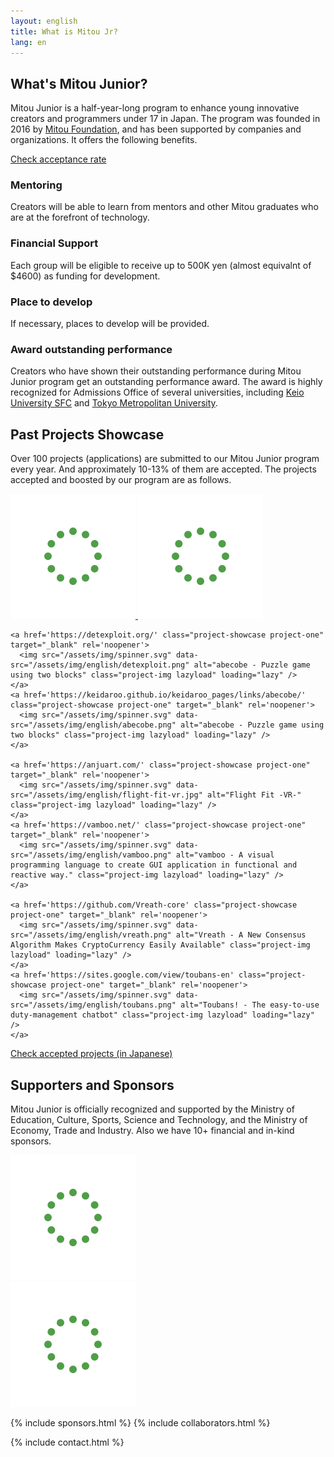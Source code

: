```yaml
---
layout: english
title: What is Mitou Jr?
lang: en
---
```


<div class="post">
  <h2>What's Mitou Junior?</h2>
  <p>Mitou Junior is a half-year-long program to enhance young innovative creators and programmers under 17 in Japan. The program was founded in 2016 by <a href="https://www.mitou.org/">Mitou Foundation</a>, and has been supported by companies and organizations. It offers the following benefits.</p>

  <a href="/english/stats" class="button">Check acceptance rate</a>

  <h3> <i class="fad fa-hands-helping green"></i> Mentoring</h3>
  <p>Creators will be able to learn from mentors and other Mitou graduates who are at the forefront of technology.</p>

  <h3> <i class="fad fa-usd-circle green"></i> Financial Support</h3>
  <p>Each group will be eligible to receive up to 500K yen  (almost equivalnt of $4600)  as funding for development.</p>

  <h3> <i class="fad fa-tools green"></i> Place to develop</h3>
  <p>If necessary, places to develop will be provided.</p>

  <h3> <i class="fad fa-award green"></i> Award outstanding performance</h3>
  <p>Creators who have shown their outstanding performance during Mitou Junior program get an outstanding performance award. The award is highly recognized for Admissions Office of several universities, including <a href='https://www.sfc.keio.ac.jp/en/' target='_blank' rel='noopener'>Keio University SFC</a> and <a href='https://www.tmu.ac.jp/english/index.html' target='_blank' rel='noopener'>Tokyo Metropolitan University</a>.</p>

  <h2>Past Projects Showcase</h2>
  <p>Over 100 projects (applications) are submitted to our Mitou Junior program every year. And approximately 10-13% of them are accepted. The projects accepted and boosted by our program are as follows.</p>

  <div class="project-showcase-list">
    <a href='https://visi.dev/' class="project-showcase project-one" target="_blank" rel='noopener'>
      <img src="/assets/img/spinner.svg" data-src="/assets/img/english/visible.png" alt="Visible - Web Accessibility Validate & Fix" class="project-img lazyload" loading="lazy" />
    </a>
    <a href='https://twitter.com/38912Pataro/status/1337322097454981120' class="project-showcase project-one" target="_blank" rel='noopener'>
      <img src="/assets/img/spinner.svg" data-src="/assets/img/english/spaghetian.jpg" alt="Spaghetian - 4-bit CPU of Electromagnet" class="project-img lazyload" loading="lazy" />
    </a>

    <a href='https://detexploit.org/' class="project-showcase project-one" target="_blank" rel='noopener'>
      <img src="/assets/img/spinner.svg" data-src="/assets/img/english/detexploit.png" alt="abecobe - Puzzle game using two blocks" class="project-img lazyload" loading="lazy" />
    </a>
    <a href='https://keidaroo.github.io/keidaroo_pages/links/abecobe/' class="project-showcase project-one" target="_blank" rel='noopener'>
      <img src="/assets/img/spinner.svg" data-src="/assets/img/english/abecobe.png" alt="abecobe - Puzzle game using two blocks" class="project-img lazyload" loading="lazy" />
    </a>

    <a href='https://anjuart.com/' class="project-showcase project-one" target="_blank" rel='noopener'>
      <img src="/assets/img/spinner.svg" data-src="/assets/img/english/flight-fit-vr.jpg" alt="Flight Fit -VR-" class="project-img lazyload" loading="lazy" />
    </a>
    <a href='https://vamboo.net/' class="project-showcase project-one" target="_blank" rel='noopener'>
      <img src="/assets/img/spinner.svg" data-src="/assets/img/english/vamboo.png" alt="vamboo - A visual programming language to create GUI application in functional and reactive way." class="project-img lazyload" loading="lazy" />
    </a>

    <a href='https://github.com/Vreath-core' class="project-showcase project-one" target="_blank" rel='noopener'>
      <img src="/assets/img/spinner.svg" data-src="/assets/img/english/vreath.png" alt="Vreath - A New Consensus Algorithm Makes CryptoCurrency Easily Available" class="project-img lazyload" loading="lazy" />
    </a>
    <a href='https://sites.google.com/view/toubans-en' class="project-showcase project-one" target="_blank" rel='noopener'>
      <img src="/assets/img/spinner.svg" data-src="/assets/img/english/toubans.png" alt="Toubans! - The easy-to-use duty-management chatbot" class="project-img lazyload" loading="lazy" />
    </a>
  </div>

  <a href="/projects" class="button">Check accepted projects (in Japanese)</a>


  <h2>Supporters and Sponsors</h2>
  <p>Mitou Junior is officially recognized and supported by the Ministry of Education, Culture, Sports, Science and Technology, and the Ministry of Economy, Trade and Industry. Also we have 10+ financial and in-kind sponsors.</p>
</div>

<div class="sponsors-list-supporter">
  <a href="https://www.mext.go.jp/" target="_blank">
    <div class="sponsor-supporter sponsor-one">
      <img src="/assets/img/spinner.svg" data-src="/assets/img/sponsors/mext.png" alt="Ministry of Education, Culture, Sports, Science and Technology" class="sponsor-img lazyload">
    </div>
  </a>
  <a href="https://www.meti.go.jp/" class="sponsor-supporter sponsor-one" target="_blank">
    <div class="sponsor-supporter sponsor-one">
      <img src="/assets/img/spinner.svg" data-src="/assets/img/sponsors/meti.png" alt="Ministry of Economy, Trade and Industry" class="sponsor-img lazyload">
    </div>
  </a>
</div>

{% include sponsors.html %}
{% include collaborators.html %}

{% include contact.html %}

